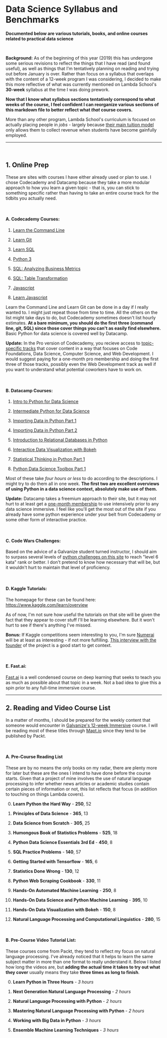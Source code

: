 # Data Science Syllabus and Benchmarks
**Documented below are various tutorials, books, and online courses related to practical data science**

&nbsp;

**Background:** As of the beginning of this year (2019) this has undergone some serious revisions to reflect the things that I have read (and found useful), as well as things that I'm tentatively planning on reading and trying out before January is over. Rather than focus on a syllabus that overlaps with the content of a 12-week program I was considering, I decided to make this more reflective of what was currently mentioned on Lambda School's **30-week** syllabus at the time I was doing prework.

**Now that I know what syllabus sections tentatively correspond to what weeks of the course, I feel confident I can reorganize various sections of this markdown file to better reflect what *that* course covers.**

More than any other program, Lambda School's curriculum is focused on actually placing people in *jobs* - largely because [their main tuition model](https://www.youtube.com/watch?v=IGh5-g4KR1Q) only allows them to collect revenue when students have become gainfully employed.

---

&nbsp;

## 1. Online Prep

These are sites with courses I have either already used or plan to use. I chose Codecademy and Datacamp because they take a more modular approach to how you learn a given topic - that is, you can stick to something specific rather than having to take an entire course track for the tidbits you actually need.

&nbsp;

#### A. Codecademy Courses: 

1. [Learn the Command Line](https://www.codecademy.com/learn/learn-the-command-line)

2. [Learn Git](https://www.codecademy.com/learn/learn-git)

3. [Learn SQL](https://www.codecademy.com/learn/learn-sql)

4. [Python 3](https://www.codecademy.com/learn/learn-python-3)

5. [SQL: Analyzing Business Metrics](https://www.codecademy.com/learn/sql-analyzing-business-metrics)

6. [SQL: Table Transformation](https://www.codecademy.com/learn/sql-table-transformation)

7. [Javascript](https://www.codecademy.com/learn/javascript)

8. [Learn Javascript](https://www.codecademy.com/learn/learn-javascript)

Learn the Command Line and Learn Git can be done in a day if I really wanted to. I might just repeat those from time to time. All the others on the list might take days to do, but Codecademy sometimes doesn't list hourly estimates. **At a bare minimum, you should do the first three (command line, git, SQL) since those cover things you can't as easily find elsewhere.** Basic Python for data science is covered well by Datacamp.

**Update:** In the Pro version of Codecademy, you recieve access to [topic-specific tracks](https://www.codecademy.com/catalog/subject/all) that cover content in a way that focuses on Code Foundations, Data Science, Computer Science, and Web Development. I would suggest paying for a one-month pro membership and doing the first three of those tracks, possibly even the Web Development track as well if you want to understand what potential coworkers have to work on. 

&nbsp;

#### B. Datacamp Courses:

1. [Intro to Python for Data Science](https://www.datacamp.com/courses/intro-to-python-for-data-science)

2. [Intermediate Python for Data Science](https://www.datacamp.com/courses/intermediate-python-for-data-science)

3. [Importing Data in Python Part 1](https://www.datacamp.com/courses/importing-data-in-python-part-1)

4. [Importing Data in Python Part 2](https://www.datacamp.com/courses/importing-data-in-python-part-2)

5. [Introduction to Relational Databases in Python](https://www.datacamp.com/courses/introduction-to-relational-databases-in-python)

6. [Interactice Data Visualization with Bokeh](https://www.datacamp.com/courses/interactive-data-visualization-with-bokeh)

7. [Statistical Thinking in Python Part 1](https://www.datacamp.com/courses/statistical-thinking-in-python-part-1)

8. [Python Data Science Toolbox Part 1](https://www.datacamp.com/courses/python-data-science-toolbox-part-1)

Most of these take *four hours or less* to do according to the descriptions. I might try to do them all in one week. **The first two are excellent overviews of using Python in a data science context, absolutely make use of them.**

**Update:** Datacamp takes a freemium approach to their site, but it may not hurt to at least get a [one-month membership](https://www.datacamp.com/pricing) to use intensively prior to any data science immersive. I feel like you'll get the most out of the site if you already have some python experience under your belt from Codecademy or some other form of interactive practice. 

&nbsp;

#### C. Code Wars Challenges:

Based on the advice of a Galvanize student turned instructor, I should aim to surpass several levels of [python challenges on this site](https://www.codewars.com) to reach "level 6 kata" rank or better. I don't pretend to know how necessary that will be, but it wouldn't hurt to maintain that level of proficiency.

&nbsp;

#### D. Kaggle Tutorials:

The homepage for these can be found here: https://www.kaggle.com/learn/overview

As of now, I'm not sure how useful the tutorials on that site will be given the fact that they appear to cover stuff I'll be learning elsewhere. But it won't hurt to see if there's anything I've missed. 

**Bonus:** If Kaggle competitions seem interesting to you, I'm sure [Numerai](https://numer.ai/learn) will be at least as interesting - if not more fulfilling. [This interview with the founder](https://www.youtube.com/watch?v=yY-Sg7KhRhU) of the project is a good start to get context.

&nbsp;

#### E. Fast.ai:

[Fast.ai](https://www.fast.ai/) is a well condensed course on deep learning that seeks to teach you as much as possible about that topic in a week. Not a bad idea to give this a spin prior to any full-time immersive course.

---

## 2. Reading and Video Course List

In a matter of months, I should be prepared for the weekly content that someone would encounter in [Galvanize's 12-week Immersive](http://www.galvanize.com/courses/data-science/) course. I will be reading most of these titles through [Mapt.io](https://mapt.io/) since they tend to be published by Packt.

&nbsp;

#### A. Pre-Course Reading List

These are by no means the only books on my radar, there are plenty more for later but these are the ones I intend to have done before the course starts. Given that a project of mine involves the use of natural language processing to infer whether news articles or academic studies contain certain pieces of information or not, this list reflects that focus (in addition to touching on things Lambda covers).

  0. **Learn Python the Hard Way** - **250**, 52

  1. **Principles of Data Science** - **365**, 13
 
  2. **Data Science from Scratch** - **305**,	25
 
  3. **Humongous Book of Statistics Problems** - **525**, 18
 
  4. **Python Data Science Essentials 3rd Ed** - **450**, 8
 
  5. **SQL Practice Problems** - **140**, 57
 
  6. **Getting Started with Tensorflow** - **165**, 6
 
  7. **Statistics Done Wrong** - **130**, 12
 
  8. **Python Web Scraping Cookbook** - **330**, 11
 
  9. **Hands-On Automated Machine Learning** - **250**, 8
 
 10. **Hands-On Data Science and Python Machine Learning** - **395**, 10
 
 11. **Hands-On Data Visualization with Bokeh** - **150**, 8
 
 12. **Natural Language Processing and Computational Linguistics** - **280**, 15
 
&nbsp;

#### B. Pre-Course Video Tutorial List:

These courses come from Packt, they tend to reflect my focus on natural language processing. I've already noticed that it helps to learn the same subject matter in more than one format to really understand it. Below I listed how long the videos are, but **adding the actual time it takes to try out what they cover** usually means they take **three times as long to finish**.

  0. **Learn Python in Three Hours** - *3 hours*

  1. **Next Generation Natural Language Processing** - *2 hours*
  
  2. **Natural Language Processing with Python** - *2 hours*
  
  3. **Mastering Natural Language Processing with Python** - *2 hours*
  
  4. **Working with Big Data in Python** - *3 hours*
  
  5. **Ensemble Machine Learning Techniques** - *3 hours*
